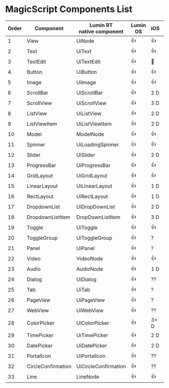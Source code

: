 ﻿# MagicScript Components List

Order | Component | Lumin RT<br>native component | Lumin OS | iOS | Android | Test<br>Links
------|-----------|----------|-------------|-----|---------|---------|
 1 | View | UiNode | :thumbsup: | :thumbsup: | :thumbsup: | [link](coverage/View.md)
 2 | Text | UiText | :thumbsup: | :thumbsup: | :thumbsup: | [link](coverage/Text.md)
 3 | TextEdit | UiTextEdit | :thumbsup: | 🚧 | :thumbsup: | [link](coverage/TextEdit.md)
 4 | Button | UiButton | :thumbsup: | :thumbsup: | :thumbsup: | [link](coverage/Button.md)
 5 | Image | UiImage | :thumbsup: | :thumbsup: | :thumbsup: | [link](coverage/Image.md)
 6 | ScrollBar | UiScrollBar | :thumbsup: | 2 D | :thumbsup: | [link](coverage/ScrollBar.md)
 7 | ScrollView | UiScrollView | :thumbsup: | 3 D | 🚧 |
 8 | ListView | UiListView | :thumbsup: | 2 D | 2 D |
 9 | ListViewItem | UiListViewItem | :thumbsup: | 2 D | 2 D |
10 | Model | ModelNode | :thumbsup: | :thumbsup: | :thumbsup: | [link](coverage/Model.md)
11 | Spinner | UiLoadingSpinner | :thumbsup: | :thumbsup:| :thumbsup: | [link](coverage/Spinner.md)
12 | Slider | UiSlider | :thumbsup: | 2 D | 2 D |
13 | ProgressBar | UiProgressBar | :thumbsup: | :thumbsup: | :thumbsup: | [link](coverage/ProgressBar.md)
14 | GridLayout | UiGridLayout | :thumbsup: | :thumbsup: | :thumbsup: | [link](coverage/GridLayout.md)
15 | LinearLayout | UiLinearLayout | :thumbsup: | 1 D | :thumbsup: | [link](coverage/LinearLayout.md)
16 | RectLayout | UiRectLayout | :thumbsup: | 1 D | 1 D |
17 | DropdownList | UiDropDownList | :thumbsup: | 2 D | 2 D |
18 | DropdownListItem | DropDownListItem | :thumbsup: | 3 D | 2.5 D |
19 | Toggle | UiToggle | :thumbsup: | :thumbsup: | :thumbsup: | [link](coverage/Toggle.md)
20 | ToggleGroup | UiToggleGroup | :thumbsup: | ? | ? |
21 | Panel | UiPanel | :thumbsup: | ? | ? |
22 | Video | VideoNode | :thumbsup: | :thumbsup: | :thumbsup: | [link](coverage/Video.md)
23 | Audio | AudioNode | :thumbsup: | 1 D | 2 D |
24 | Dialog | UiDialog | :thumbsup: | ?? | ? |
25 | Tab | UiTab | :thumbsup: | ? | ? |
26 | PageView | UiPageView | :thumbsup: | ? | ? |
27 | WebView | UiWebView | :thumbsup: | ?? | 3 D |
28 | ColorPicker | UiColorPicker | :thumbsup: | 3+ D | 3 D |
29 | TimePicker | UiTimePicker | :thumbsup: | 2 D | 2.5 D |
30 | DatePicker | UiDatePicker | :thumbsup: | 2 D | 2.5 D |
31 | PortalIcon | UiPortalIcon | :thumbsup: | ?? |
32 | CircleConfirmation | UiCircleConfirmation | :thumbsup: | ?? |
33 | Line | LineNode | :thumbsup: | :thumbsup: | :thumbsup: | [link](coverage/Line.md)
